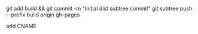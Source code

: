 git add build && git commit -m "Initial dist subtree commit"
git subtree push --prefix build origin gh-pages

add CNAME